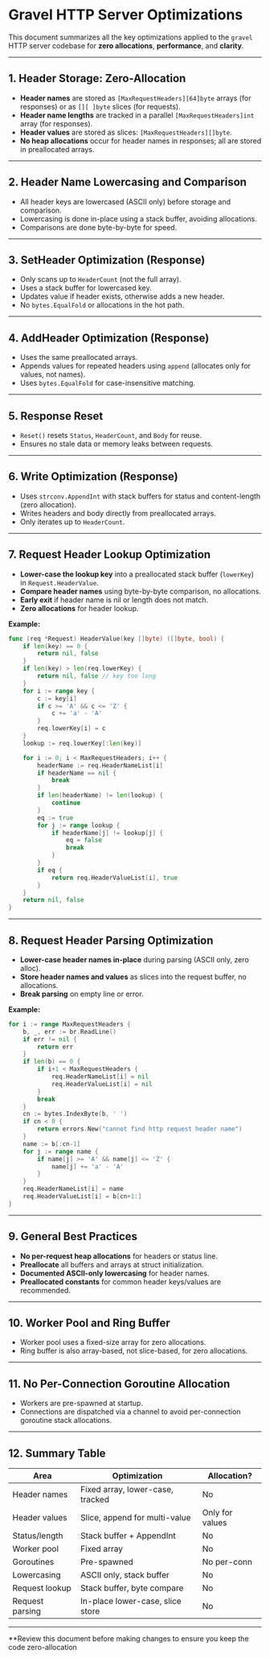 # Gravel HTTP Server Optimizations

This document summarizes all the key optimizations applied to the `gravel` HTTP server codebase for **zero allocations**, **performance**, and **clarity**.

---

## 1. **Header Storage: Zero-Allocation**

- **Header names** are stored as `[MaxRequestHeaders][64]byte` arrays (for responses) or as `[][ ]byte` slices (for requests).
- **Header name lengths** are tracked in a parallel `[MaxRequestHeaders]int` array (for responses).
- **Header values** are stored as slices: `[MaxRequestHeaders][]byte`.
- **No heap allocations** occur for header names in responses; all are stored in preallocated arrays.

---

## 2. **Header Name Lowercasing and Comparison**

- All header keys are lowercased (ASCII only) before storage and comparison.
- Lowercasing is done in-place using a stack buffer, avoiding allocations.
- Comparisons are done byte-by-byte for speed.

---

## 3. **SetHeader Optimization (Response)**

- Only scans up to `HeaderCount` (not the full array).
- Uses a stack buffer for lowercased key.
- Updates value if header exists, otherwise adds a new header.
- No `bytes.EqualFold` or allocations in the hot path.

---

## 4. **AddHeader Optimization (Response)**

- Uses the same preallocated arrays.
- Appends values for repeated headers using `append` (allocates only for values, not names).
- Uses `bytes.EqualFold` for case-insensitive matching.

---

## 5. **Response Reset**

- `Reset()` resets `Status`, `HeaderCount`, and `Body` for reuse.
- Ensures no stale data or memory leaks between requests.

---

## 6. **Write Optimization (Response)**

- Uses `strconv.AppendInt` with stack buffers for status and content-length (zero allocation).
- Writes headers and body directly from preallocated arrays.
- Only iterates up to `HeaderCount`.

---

## 7. **Request Header Lookup Optimization**

- **Lower-case the lookup key** into a preallocated stack buffer (`lowerKey`) in `Request.HeaderValue`.
- **Compare header names** using byte-by-byte comparison, no allocations.
- **Early exit** if header name is nil or length does not match.
- **Zero allocations** for header lookup.

**Example:**
```go
func (req *Request) HeaderValue(key []byte) ([]byte, bool) {
    if len(key) == 0 {
        return nil, false
    }
    if len(key) > len(req.lowerKey) {
        return nil, false // key too long
    }
    for i := range key {
        c := key[i]
        if c >= 'A' && c <= 'Z' {
            c += 'a' - 'A'
        }
        req.lowerKey[i] = c
    }
    lookup := req.lowerKey[:len(key)]

    for i := 0; i < MaxRequestHeaders; i++ {
        headerName := req.HeaderNameList[i]
        if headerName == nil {
            break
        }
        if len(headerName) != len(lookup) {
            continue
        }
        eq := true
        for j := range lookup {
            if headerName[j] != lookup[j] {
                eq = false
                break
            }
        }
        if eq {
            return req.HeaderValueList[i], true
        }
    }
    return nil, false
}
```

---

## 8. **Request Header Parsing Optimization**

- **Lower-case header names in-place** during parsing (ASCII only, zero alloc).
- **Store header names and values** as slices into the request buffer, no allocations.
- **Break parsing** on empty line or error.

**Example:**
```go
for i := range MaxRequestHeaders {
    b, _, err := br.ReadLine()
    if err != nil {
        return err
    }
    if len(b) == 0 {
        if i+1 < MaxRequestHeaders {
            req.HeaderNameList[i] = nil
            req.HeaderValueList[i] = nil
        }
        break
    }
    cn := bytes.IndexByte(b, ' ')
    if cn < 0 {
        return errors.New("cannot find http request header name")
    }
    name := b[:cn-1]
    for j := range name {
        if name[j] >= 'A' && name[j] <= 'Z' {
            name[j] += 'a' - 'A'
        }
    }
    req.HeaderNameList[i] = name
    req.HeaderValueList[i] = b[cn+1:]
}
```

---

## 9. **General Best Practices**

- **No per-request heap allocations** for headers or status line.
- **Preallocate** all buffers and arrays at struct initialization.
- **Documented ASCII-only lowercasing** for header names.
- **Preallocated constants** for common header keys/values are recommended.

---

## 10. **Worker Pool and Ring Buffer**

- Worker pool uses a fixed-size array for zero allocations.
- Ring buffer is also array-based, not slice-based, for zero allocations.

---

## 11. **No Per-Connection Goroutine Allocation**

- Workers are pre-spawned at startup.
- Connections are dispatched via a channel to avoid per-connection goroutine stack allocations.

---

## 12. **Summary Table**

| Area                | Optimization                     | Allocation? |
|---------------------|----------------------------------|-------------|
| Header names        | Fixed array, lower-case, tracked | No          |
| Header values       | Slice, append for multi-value    | Only for values |
| Status/length       | Stack buffer + AppendInt         | No          |
| Worker pool         | Fixed array                      | No          |
| Goroutines          | Pre-spawned                      | No per-conn |
| Lowercasing         | ASCII only, stack buffer         | No          |
| Request lookup      | Stack buffer, byte compare       | No          |
| Request parsing     | In-place lower-case, slice store | No          |

---

**Review this document before making changes to ensure you keep the code zero-allocation